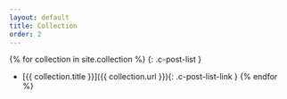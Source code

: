 ```yaml
---
layout: default
title: Collection
order: 2
---
```


{% for collection in site.collection %}
{: .c-post-list }
- [{{ collection.title }}]({{ collection.url }}){: .c-post-list-link }
{% endfor %}
